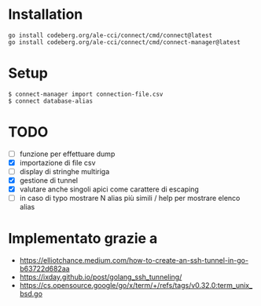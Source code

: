# Installation
```
go install codeberg.org/ale-cci/connect/cmd/connect@latest
go install codeberg.org/ale-cci/connect/cmd/connect-manager@latest
```

# Setup
```
$ connect-manager import connection-file.csv
$ connect database-alias
```
# TODO

- [ ] funzione per effettuare dump
- [x] importazione di file csv
- [ ] display di stringhe multiriga
- [x] gestione di tunnel
- [x] valutare anche singoli apici come carattere di escaping
- [ ] in caso di typo mostrare N alias più simili / help per mostrare elenco alias

# Implementato grazie a

- https://elliotchance.medium.com/how-to-create-an-ssh-tunnel-in-go-b63722d682aa
- https://ixday.github.io/post/golang_ssh_tunneling/
- https://cs.opensource.google/go/x/term/+/refs/tags/v0.32.0:term_unix_bsd.go
